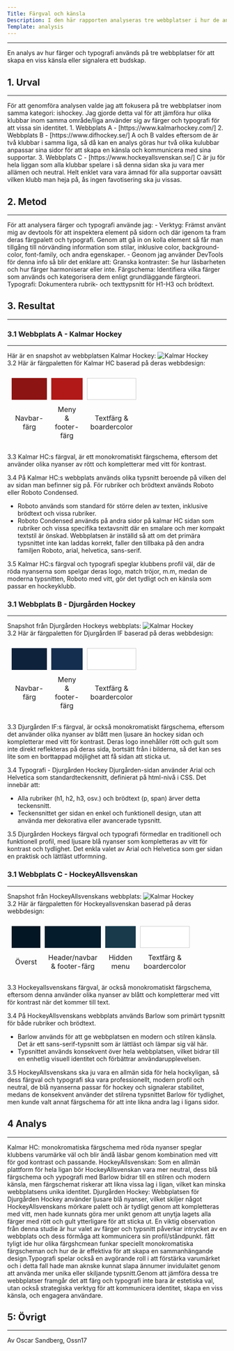 ```yaml
---
Title: Färgval och känsla
Description: I den här rapporten analyseras tre webbplatser i hur de använder färger och typografi för att locka besökare och skapa en viss känsla för dem. Utvärderingen kommer bestå av analys av färgscheman, typografi och helhetsintryck för att få en ide av designstrategier och ifall de har lyckats.
Template: analysis
---
```


<hr>

En analys av hur färger och typografi används på tre webbplatser för att skapa en viss känsla eller signalera ett budskap.

## 1. Urval
<hr>
För att genomföra analysen valde jag att fokusera på tre webbplatser inom samma kategori: ishockey. Jag gjorde detta val för att jämföra hur olika klubbar inom samma område/liga använder sig av färger och typografi för att vissa sin identitet.
1. Webbplats A - [https://www.kalmarhockey.com/]
2. Webbplats B - [https://www.difhockey.se/]
A och B valdes eftersom de är två klubbar i samma liga, så då kan en analys göras hur två olika kulubbar anpassar sina sidor för att skapa en känsla och kommunicera med sina supportar.
3. Webbplats C - [https://www.hockeyallsvenskan.se/]
C är ju för hela liggan som alla klubbar spelare i så denna sidan ska ju vara mer allämen och neutral. Helt enklet vara vara ämnad för alla supportar oavsätt vilken klubb man heja på, ås ingen favotisering ska ju vissas. 


## 2. Metod
<hr>
För att analysera färger och typografi använde jag:
- Verktyg: Främst använt mig av devtools för att inspektera element på sidorn och där igenom ta fram deras färgpalett och typografi. Genom att gå in on kolla element så får man tillgång till nörvänding information som stilar, inklusive color, background-color, font-family, och andra egenskaper.
- Geonom jag använder DevTools för denna info så blir det enklare att:
Granska kontraster: Se hur läsbarheten och hur färger harmoniserar eller inte.
Färgschema: Identifiera vilka färger som används och kategorisera dem enligt grundläggande färgteori.
Typografi: Dokumentera rubrik- och texttypsnitt för H1-H3 och brödtext.

## 3. Resultat
<hr>

### 3.1 Webbplats A - Kalmar Hockey
<hr>
Här är en snapshot av webbplatsen Kalmar Hockey:

<img src="../assets/img/kalmarHC.png" alt="Kalmar Hockey" class="analysis-image">

<div class="color-palette">
    3.2 Här är färgpaletten för Kalmar HC baserad på deras webbdesign:
    <table style="border-spacing: 10px; border-collapse: separate; margin-top: 1rem;">
        <tr>
            <td style="height: 50px; width: 50px; background-color: rgba(140, 20, 18, 1)"></td>
            <td style="height: 50px; width: 50px; background-color: rgba(176, 25, 23, 1)"></td>
            <td style="height: 50px; width: 50px; background-color: #ffffff; border: 1px solid #ccc;"></td>
        </tr>
        <tr>
            <td style="text-align: center;">Navbar-färg</td>
            <td style="text-align: center;">Meny & footer-färg</td>
            <td style="text-align: center;">Textfärg & boardercolor</td>
        </tr>
    </table>
</div>
3.3 Kalmar HC:s färgval, är ett monokromatiskt färgschema, eftersom det använder olika nyanser av rött och kompletterar med vitt för kontrast. 

3.4 På Kalmar HC:s webbplats används olika typsnitt beroende på vilken del av sidan man befinner sig på. För rubriker och brödtext används Roboto eller Roboto Condensed.

 - Roboto används som standard för större delen av texten, inklusive brödtext och vissa rubriker.
 - Roboto Condensed används på andra sidor på kalmar HC  sidan som rubriker och vissa specifika textavsnitt där en smalare och mer kompakt textstil är önskad.
Webbplatsen är inställd så att om det primära typsnittet inte kan laddas korrekt, faller den tillbaka på den andra familjen Roboto, arial, helvetica, sans-serif.

3.5 Kalmar HC:s färgval och typografi speglar klubbens profil väl, där de röda nyanserna som spelgar deras logo, match tröjor, m.m, medan de moderna typsnitten, Roboto med  vitt, gör det tydligt och en känsla som passar en hockeyklubb.

### 3.1 Webbplats B - Djurgården Hockey
<hr>
Snapshot från Djurgården Hockeys webbplats:
<img src="../assets/img/djurgårdenIF.png" alt="Kalmar Hockey" class="analysis-image">

<div class="color-palette">
    3.2 Här är färgpaletten för Djurgården IF baserad på deras webbdesign:
    <table style="border-spacing: 10px; border-collapse: separate; margin-top: 1rem;">
        <tr>
            <td style="height: 50px; width: 50px; background-color: rgba(15, 34, 60, 1)"></td>
            <td style="height: 50px; width: 50px; background-color: rgba(20, 46, 80, 1)"></td>
            <td style="height: 50px; width: 50px; background-color: #ffffff; border: 1px solid #ccc;"></td>
        </tr>
        <tr>
            <td style="text-align: center;">Navbar-färg</td>
            <td style="text-align: center;">Meny & footer-färg</td>
            <td style="text-align: center;">Textfärg & boardercolor</td>
        </tr>
    </table>
</div>
3.3 Djurgården IF:s färgval, är också monokromatiskt färgschema, eftersom det använder olika nyanser av blått men ljusare än hockey sidan och kompletterar med vitt för kontrast. Deras logo innehåller rött och gult som inte direkt reflekteras på deras sida, bortsätt från i bilderna, så det kan ses lite som en borttappad möjlighet att få sidan att sticka ut.

3.4 Typografi - Djurgården Hockey
Djurgården-sidan använder Arial och Helvetica som standardteckensnitt, definierat på html-nivå i CSS. Det innebär att:

 - Alla rubriker (h1, h2, h3, osv.) och brödtext (p, span) ärver detta teckensnitt.
 - Teckensnittet ger sidan en enkel och funktionell design, utan att använda mer dekorativa eller avancerade typsnitt.

3.5 Djurgården Hockeys färgval och typografi förmedlar en traditionell och funktionell profil, med ljusare blå nyanser som kompletteras av vitt för kontrast och tydlighet. Det enkla valet av Arial och Helvetica som ger sidan en praktisk och lättläst utformning.

### 3.1 Webbplats C - HockeyAllsvenskan
<hr>
Snapshot från HockeyAllsvenskans webbplats:
<img src="../assets/img/hockyallsvenskan.png" alt="Kalmar Hockey" class="analysis-image">

<div class="color-palette">
    3.2 Här är färgpaletten för Hockeyallsvenskan baserad på deras webbdesign:
    <table style="border-spacing: 10px; border-collapse: separate; margin-top: 1rem;">
        <tr>
            <td style="height: 50px; width: 50px; background-color: rgba(3, 22, 35, 1)"></td>
            <td style="height: 50px; width: 50px; background-color: rgba(4, 28, 44, 1)"></td>
            <td style="height: 50px; width: 50px; background-color: rgba(24, 58, 75, 1)"></td>
            <td style="height: 50px; width: 50px; background-color: #ffffff; border: 1px solid #ccc;"></td>
        </tr>
        <tr>
            <td style="text-align: center;">Överst</td>
            <td style="text-align: center;">Header/navbar & footer-färg</td>
            <td style="text-align: center;">Hidden menu</td>
            <td style="text-align: center;">Textfärg & boardercolor</td>
        </tr>
    </table>
</div>
3.3 Hockeyallsvenskans färgval, är också monokromatiskt färgschema, eftersom denna använder olika nyanser av blått och kompletterar med vitt för kontrast när det kommer till text. 

3.4 På HockeyAllsvenskans webbplats används Barlow som primärt typsnitt för både rubriker och brödtext.

 - Barlow används för att ge webbplatsen en modern och stilren känsla. Det är ett sans-serif-typsnitt som är lättläst och lämpar sig väl här.
 - Typsnittet används konsekvent över hela webbplatsen, vilket bidrar till en enhetlig visuell identitet och förbättrar användarupplevelsen.

3.5 HockeyAllsvenskans ska ju vara en allmän sida för hela hockyligan, så dess färgval och typografi ska vara professionellt, modern profil och neutral, de blå nyanserna passar för hockey och signalerar stabilitet, medans de konsekvent använder det stilrena typsnittet Barlow för tydlighet, men kunde valt annat färgschema för att inte likna andra lag i ligans sidor. 

## 4 Analys
<hr>
Kalmar HC: monokromatiska färgschema med röda nyanser speglar klubbens varumärke väl och blir ändå läsbar genom kombination med vitt för god kontrast och passande. HockeyAllsvenskan: Som en allmän plattform för hela ligan bör HockeyAllsvenskan vara mer neutral, dess blå färgschema och yypografi med Barlow bidrar till en stilren och modern känsla, men färgschemat riskerar att likna vissa lag i ligan, vilket kan minska webbplatsens unika identitet. Djurgården Hockey: Webbplatsen för Djurgården Hockey använder ljusare blå nyanser, vilket skiljer något HockeyAllsvenskans mörkare palett och är tydligt genom att kompletteras med vitt, men hade kunnats göra mer unikt genom att unytja lagets alla färger med rött och gult ytterligare för att sticka ut. En viktig observation från denna studie är hur valet av färger och typsnitt påverkar intrycket av en webbplats och dess förmåga att kommunicera sin profil/ståndpunkt. fått tyligt ide hur olika färgshcmean funkar speciellt monokromatiska färgscheman och hur de är effektiva för att skapa en sammanhängande design.Typografi spelar också en avgörande roll i att förstärka varumärket och i detta fall hade man aknske kunnat slapa ännumer invidulaitet genom att använda mer unika eller skiljande typsnitt.Genom att jämföra dessa tre webbplatser framgår det att färg och typografi inte bara är estetiska val, utan också strategiska verktyg för att kommunicera identitet, skapa en viss känsla, och engagera användare.

## 5: Övrigt
<hr>
Av Oscar Sandberg, Ossn17



